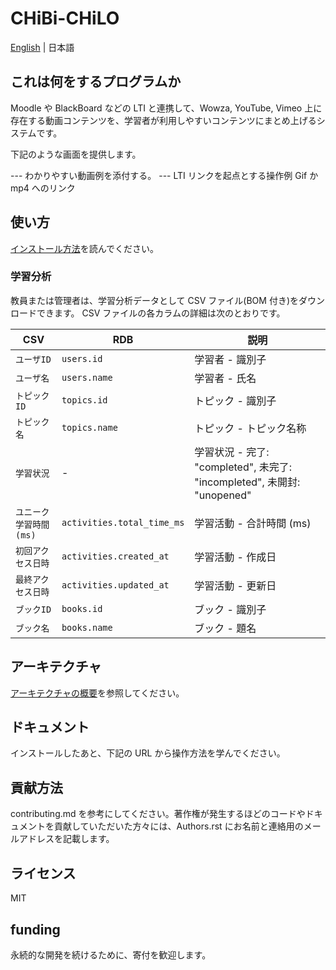 # CHiBi-CHiLO

[English](README-en.md) | 日本語

## これは何をするプログラムか

Moodle や BlackBoard などの LTI と連携して、Wowza, YouTube, Vimeo 上に存在する動画コンテンツを、学習者が利用しやすいコンテンツにまとめ上げるシステムです。

下記のような画面を提供します。

--- わかりやすい動画例を添付する。 --- LTI リンクを起点とする操作例 Gif か mp4 へのリンク

## 使い方

[インストール方法](INSTALL-ja.md)を読んでください。

### 学習分析

教員または管理者は、学習分析データとして CSV ファイル(BOM 付き)をダウンロードできます。
CSV ファイルの各カラムの詳細は次のとおりです。

| CSV                     | RDB                        | 説明                                                                    |
| ----------------------- | -------------------------- | ----------------------------------------------------------------------- |
| `ユーザID`              | `users.id`                 | 学習者 - 識別子                                                         |
| `ユーザ名`              | `users.name`               | 学習者 - 氏名                                                           |
| `トピックID`            | `topics.id`                | トピック - 識別子                                                       |
| `トピック名`            | `topics.name`              | トピック - トピック名称                                                 |
| `学習状況`              | -                          | 学習状況 - 完了: "completed", 未完了: "incompleted", 未開封: "unopened" |
| `ユニーク学習時間 (ms)` | `activities.total_time_ms` | 学習活動 - 合計時間 (ms)                                                |
| `初回アクセス日時`      | `activities.created_at`    | 学習活動 - 作成日                                                       |
| `最終アクセス日時`      | `activities.updated_at`    | 学習活動 - 更新日                                                       |
| `ブックID`              | `books.id`                 | ブック - 識別子                                                         |
| `ブック名`              | `books.name`               | ブック - 題名                                                           |

## アーキテクチャ

[アーキテクチャの概要](ARCHITECTURE.md)を参照してください。

## ドキュメント

インストールしたあと、下記の URL から操作方法を学んでください。

## 貢献方法

contributing.md を参考にしてください。著作権が発生するほどのコードやドキュメントを貢献していただいた方々には、Authors.rst にお名前と連絡用のメールアドレスを記載します。

## ライセンス

MIT

## funding

永続的な開発を続けるために、寄付を歓迎します。
